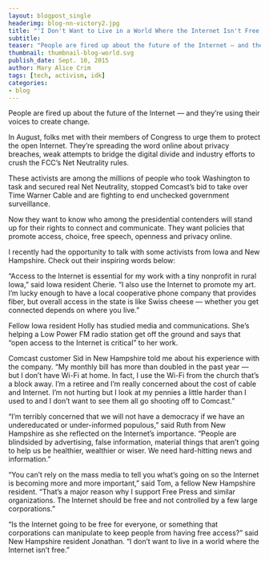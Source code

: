```yaml
---
layout: blogpost_single
headerimg: blog-nn-victory2.jpg
title: "'I Don't Want to Live in a World Where the Internet Isn't Free'"
subtitle:
teaser: "People are fired up about the future of the Internet — and they’re using their voices to create change."
thumbnail: thumbnail-blog-world.svg
publish_date: Sept. 10, 2015
author: Mary Alice Crim
tags: [tech, activism, idk]
categories:
- blog
---
```


People are fired up about the future of the Internet — and they’re using their voices to create change. 

In August, folks met with their members of Congress to urge them to protect the open Internet. They’re spreading the word online about privacy breaches, weak attempts to bridge the digital divide and industry efforts to crush the FCC’s Net Neutrality rules.

These activists are among the millions of people who took Washington to task and secured real Net Neutrality, stopped Comcast’s bid to take over Time Warner Cable and are fighting to end unchecked government surveillance. 

Now they want to know who among the presidential contenders will stand up for their rights to connect and communicate. They want policies that promote access, choice, free speech, openness and privacy online. 

I recently had the opportunity to talk with some activists from Iowa and New Hampshire. Check out their inspiring words below:

“Access to the Internet is essential for my work with a tiny nonprofit in rural Iowa,” said Iowa resident Cherie. “I also use the Internet to promote my art. I’m lucky enough to have a local cooperative phone company that provides fiber, but overall access in the state is like Swiss cheese — whether you get connected depends on where you live.” 

Fellow Iowa resident Holly has studied media and communications. She’s helping a Low Power FM radio station get off the ground and says that “open access to the Internet is critical” to her work.

Comcast customer Sid in New Hampshire told me about his experience with the company. “My monthly bill has more than doubled in the past year — but I don’t have Wi-Fi at home. In fact, I use the Wi-Fi from the church that’s a block away. I’m a retiree and I’m really concerned about the cost of cable and Internet. I’m not hurting but I look at my pennies a little harder than I used to and I don’t want to see them all go shooting off to Comcast.” 

“I’m terribly concerned that we will not have a democracy if we have an undereducated or under-informed populous,” said Ruth from New Hampshire as she reflected on the Internet’s importance. “People are blindsided by advertising, false information, material things that aren’t going to help us be healthier, wealthier or wiser. We need hard-hitting news and information.” 

“You can’t rely on the mass media to tell you what’s going on so the Internet is becoming more and more important,” said Tom, a fellow New Hampshire resident. “That’s a major reason why I support Free Press and similar organizations. The Internet should be free and not controlled by a few large corporations.”

“Is the Internet going to be free for everyone, or something that corporations can manipulate to keep people from having free access?” said New Hampshire resident Jonathan. “I don’t want to live in a world where the Internet isn’t free.”

